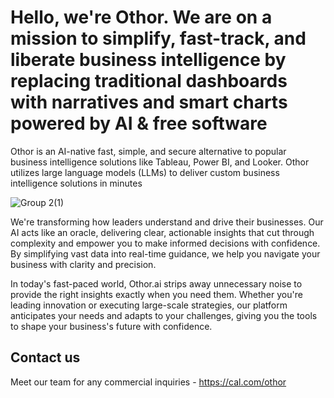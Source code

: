 # Hello, we're Othor. We are on a mission to simplify, fast-track, and liberate business intelligence by replacing traditional dashboards with narratives and smart charts powered by AI & free software

Othor is an AI-native fast, simple, and secure alternative to popular business intelligence solutions like Tableau, Power BI, and Looker. Othor utilizes large language models (LLMs) to deliver custom business intelligence solutions in minutes

![Group 2(1)](https://github.com/user-attachments/assets/39797104-9135-4b7a-bb33-9b326e3fe957)

We're transforming how leaders understand and drive their businesses. Our AI acts like an oracle, delivering clear, actionable insights that cut through complexity and empower you to make informed decisions with confidence. By simplifying vast data into real-time guidance, we help you navigate your business with clarity and precision.

In today's fast-paced world, Othor.ai strips away unnecessary noise to provide the right insights exactly when you need them. Whether you're leading innovation or executing large-scale strategies, our platform anticipates your needs and adapts to your challenges, giving you the tools to shape your business's future with confidence. 

## Contact us
Meet our team for any commercial inquiries - https://cal.com/othor
